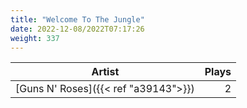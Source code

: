 ```yaml
---
title: "Welcome To The Jungle"
date: 2022-12-08/2022T07:17:26
weight: 337
---
```




 Artist | Plays 
----- | -----:
[Guns N' Roses]({{< ref "a39143">}}) | 2
